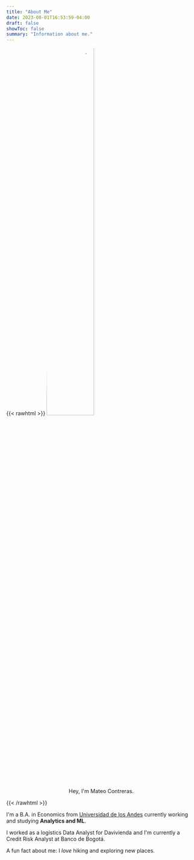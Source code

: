 ```yaml
---
title: "About Me"
date: 2023-08-01T16:53:59-04:00
draft: false
showToc: false
summary: "Information about me."
---
```


{{< rawhtml >}}
<img style="border-radius:50%;margin-left:auto;margin-right:auto;" width="50%" src="/yo_2.jpg" alt="Picture of me">
<p align="center">Hey, I'm Mateo Contreras.</p>
{{< /rawhtml >}}



I'm a B.A. in Economics from [Universidad de los Andes](https://uniandes.edu.co/) currently working and studying __Analytics and ML__.

I worked as a logistics Data Analyst for Davivienda and I'm currently a Credit Risk Analyst at Banco de Bogotá.



A fun fact about me: I _love_ hiking and exploring new places.
